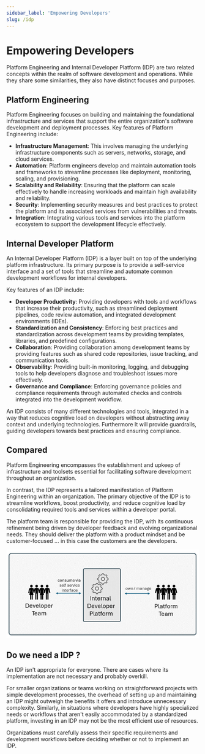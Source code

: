 ```yaml
---
sidebar_label: 'Empowering Developers'
slug: /idp
---
```


# Empowering Developers

Platform Engineering and Internal Developer Platform (IDP) are two related concepts within the realm of software development and operations. While they share some similarities, they also have distinct focuses and purposes.

## Platform Engineering

Platform Engineering focuses on building and maintaining the foundational infrastructure and services that support the entire organization's software development and deployment processes. Key features of Platform Engineering include:

- **Infrastructure Management**: This involves managing the underlying infrastructure components such as servers, networks, storage, and cloud services.
- **Automation**: Platform engineers develop and maintain automation tools and frameworks to streamline processes like deployment, monitoring, scaling, and provisioning.
- **Scalability and Reliability**: Ensuring that the platform can scale effectively to handle increasing workloads and maintain high availability and reliability.
- **Security**: Implementing security measures and best practices to protect the platform and its associated services from vulnerabilities and threats.
- **Integration**: Integrating various tools and services into the platform ecosystem to support the development lifecycle effectively.


## Internal Developer Platform

An Internal Developer Platform (IDP) is a layer built on top of the underlying platform infrastructure. Its primary purpose is to provide a self-service interface and a set of tools that streamline and automate common development workflows for internal developers. 

Key features of an IDP include:

- **Developer Productivity**: Providing developers with tools and workflows that increase their productivity, such as streamlined deployment pipelines, code review automation, and integrated development environments (IDEs).
- **Standardization and Consistency**: Enforcing best practices and standardization across development teams by providing templates, libraries, and predefined configurations.
- **Collaboration**: Providing collaboration among development teams by providing features such as shared code repositories, issue tracking, and communication tools.
- **Observability**: Providing built-in monitoring, logging, and debugging tools to help developers diagnose and troubleshoot issues more effectively.
- **Governance and Compliance**: Enforcing governance policies and compliance requirements through automated checks and controls integrated into the development workflow.

An IDP consists of many different technologies and tools, integrated in a way that reduces cognitive load on developers without abstracting away context and underlying technologies.  Furthermore It will provide guardrails, guiding developers towards best practices and ensuring compliance.

## Compared 

Platform Engineering encompasses the establishment and upkeep of infrastructure and toolsets essential for facilitating software development throughout an organization.

In contrast, the IDP represents a tailored manifestation of Platform Engineering within an organization. The primary objective of the IDP is to streamline workflows, boost productivity, and reduce cognitive load by consolidating required tools and services within a developer portal.

The platform team is responsible for providing the IDP, with its continuous refinement being driven by developer feedback and evolving organizational needs.  They should deliver the platform with a product mindset and be customer-focused ... in this case the customers are the developers.  

 
![alt text](images/idp.png) 


## Do we need a IDP ?

An IDP isn't appropriate for everyone. There are cases where its implementation are not necessary and probably overkill. 

For smaller organizations or teams working on straightforward projects with simple development processes, the overhead of setting up and maintaining an IDP might outweigh the benefits it offers and introduce unnecessary complexity. Similarly, in situations where developers have highly specialized needs or workflows that aren't easily accommodated by a standardized platform, investing in an IDP may not be the most efficient use of resources.

Organizations must carefully assess their specific requirements and development workflows before deciding whether or not to implement an IDP.